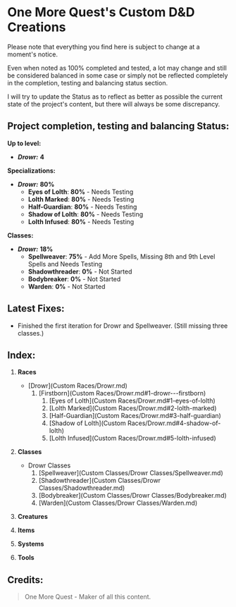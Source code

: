 # **One More Quest**'s Custom D&D Creations
Please note that everything you find here is subject to change at a moment's notice.

Even when noted as 100% completed and tested, a lot may change and still be considered balanced in some case or simply not be reflected completely in the completion, testing and balancing status section.

I will try to update the Status as to reflect as better as possible the current state of the project's content, but there will always be some discrepancy.

## **Project completion, testing and balancing Status**:
**Up to level:**
- ***Drowr:*** **4**

**Specializations:**
- ***Drowr:*** **80%**
    - **Eyes of Lolth**: **80%** - Needs Testing
    - **Lolth Marked**: **80%** - Needs Testing
    - **Half-Guardian**: **80%** - Needs Testing
    - **Shadow of Lolth**: **80%** - Needs Testing
    - **Lolth Infused**: **80%** - Needs Testing

**Classes:**
- ***Drowr:*** **18%**
    - **Spellweaver**: **75%** - Add More Spells, Missing 8th and 9th Level Spells and Needs Testing
    - **Shadowthreader**: **0%** - Not Started
    - **Bodybreaker**: **0%** - Not Started
    - **Warden**: **0%** - Not Started


## **Latest Fixes**:
- Finished the first iteration for Drowr and Spellweaver. (Still missing three classes.)

## **Index**:

1. **Races**
    - [Drowr](Custom Races/Drowr.md)
        1. [Firstborn](Custom Races/Drowr.md#1-drowr---firstborn)
            1. [Eyes of Lolth](Custom Races/Drowr.md#1-eyes-of-lolth)
            2. [Lolth Marked](Custom Races/Drowr.md#2-lolth-marked)
            3. [Half-Guardian](Custom Races/Drowr.md#3-half-guardian)
            4. [Shadow of Lolth](Custom Races/Drowr.md#4-shadow-of-lolth)
            5. [Lolth Infused](Custom Races/Drowr.md#5-lolth-infused)


2. **Classes**
    - Drowr Classes
        1. [Spellweaver](Custom Classes/Drowr Classes/Spellweaver.md)
        2. [Shadowthreader](Custom Classes/Drowr Classes/Shadowthreader.md)
        3. [Bodybreaker](Custom Classes/Drowr Classes/Bodybreaker.md)
        4. [Warden](Custom Classes/Drowr Classes/Warden.md)

3. **Creatures**

4. **Items**

5. **Systems**

6. **Tools**

## **Credits**:

> One More Quest - Maker of all this content.
